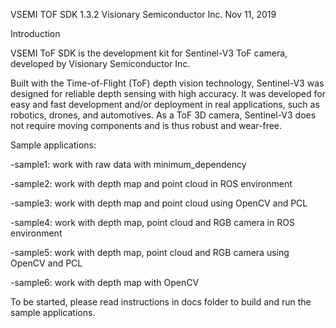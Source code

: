 VSEMI TOF SDK 1.3.2
Visionary Semiconductor Inc.
Nov 11, 2019

Introduction

   VSEMI ToF SDK is the development kit for Sentinel-V3 ToF camera, developed by Visionary Semiconductor Inc.

   Built with the Time-of-Flight (ToF) depth vision technology, Sentinel-V3 was designed for reliable depth sensing with high accuracy. 
   It was developed for easy and fast development and/or deployment in real applications, such as robotics, drones, and automotives. 
   As a ToF 3D camera, Sentinel-V3 does not require moving components and is thus robust and wear-free. 

Sample applications:

-sample1:                   work with raw data with minimum_dependency

-sample2:                   work with depth map and point cloud in ROS environment

-sample3:                   work with depth map and point cloud using OpenCV and PCL

-sample4:                   work with depth map, point cloud and RGB camera in ROS environment

-sample5:                   work with depth map, point cloud and RGB camera using OpenCV and PCL

-sample6:                   work with depth map with OpenCV
   
To be started, please read instructions in docs folder to build and run the sample applications.
